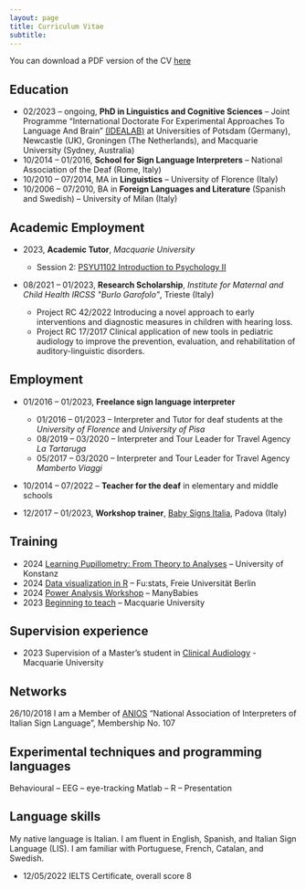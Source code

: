 ```yaml
---
layout: page
title: Curriculum Vitae
subtitle: 
---
```


You can download a PDF version of the CV [here][CV]

## Education
* 02/2023 – ongoing, **PhD in Linguistics and Cognitive Sciences** – Joint Programme “International Doctorate For Experimental Approaches To Language And Brain” [(IDEALAB)](https://phd-idealab.com/) at Universities of Potsdam (Germany), Newcastle (UK), Groningen (The Netherlands), and Macquarie University (Sydney, Australia)
* 10/2014 – 01/2016, **School for Sign Language Interpreters** – National Association of the Deaf (Rome, Italy)
* 10/2010 – 07/2014, MA in **Linguistics** – University of Florence (Italy)
* 10/2006 – 07/2010, BA in **Foreign Languages and Literature** (Spanish and Swedish) – University of Milan (Italy)

## Academic Employment
* 2023, **Academic Tutor**, _Macquarie University_
  * Session 2: [PSYU1102 Introduction to Psychology II](https://unitguides.mq.edu.au/unit_offerings/141542/unit_guide)

* 08/2021 – 01/2023, **Research Scholarship**, _Institute for Maternal and Child Health IRCSS "Burlo Garofolo"_, Trieste (Italy)
  * Project RC 42/2022 Introducing a novel approach to early interventions and diagnostic measures in children with hearing loss.
  * Project RC 17/2017 Clinical application of new tools in pediatric audiology to improve the prevention, evaluation, and rehabilitation of auditory-linguistic disorders.

## Employment
* 01/2016 – 01/2023, **Freelance sign language interpreter**
  * 01/2016 – 01/2023 – Interpreter and Tutor for deaf students at the _University of Florence_ and _University of Pisa_
  * 08/2019 – 03/2020 – Interpreter and Tour Leader for Travel Agency _La Tartaruga_
  * 05/2017 – 03/2020 – Interpreter and Tour Leader for Travel Agency _Mamberto Viaggi_
    
* 10/2014 – 07/2022 – **Teacher for the deaf** in elementary and middle schools
  
* 12/2017 – 01/2023, **Workshop trainer**, [Baby Signs Italia](https://www.babysignsitalia.com/), Padova (Italy)

## Training
* 2024 [Learning Pupillometry: From Theory to Analyses](https://linguistlist.org/issues/35/279/) – University of Konstanz
* 2024 [Data visualization in R](https://www.stat.fu-berlin.de/schulungen_neu/interne-start/durchgefuehrt/index.html) – Fu:stats, Freie Universität Berlin
* 2024 [Power Analysis Workshop](https://manybabies.org/events/) – ManyBabies
* 2023 [Beginning to teach](https://ishare.mq.edu.au/prod/file/cef2ec2d-75b6-4eb5-8590-c86d58ed4be0/1/BTT%20July%202023%20Program%20Guide.pdf) – Macquarie University

## Supervision experience
* 2023 Supervision of a Master’s student in [Clinical Audiology](https://www.mq.edu.au/study/find-a-course/courses/master-of-clinical-audiology) - Macquarie University


## Networks
26/10/2018 I am a Member of [ANIOS](https://www.anios.it/) “National Association of Interpreters of Italian Sign Language”, Membership No. 107

## Experimental techniques and programming languages  
Behavioural – EEG – eye-tracking
Matlab – R – Presentation

## Language skills
My native language is Italian. I am fluent in English, Spanish, and Italian Sign Language (LIS). I am familiar with Portuguese, French, Catalan, and Swedish.  
* 12/05/2022 IELTS Certificate, overall score 8

[CV]: https://clmrnn.github.io/clmrnn/CVColombani.pdf
